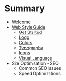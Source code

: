 # Summary

* [Welcome](README.md)
* [Web Style Guide](style_guide.md)
   * [Get Started](get_started.md)
   * [Logo](logo.md)
   * [Colors](colors.md)
   * [Typography](typography.md)
   * [Icons](icons.md)
   * [Visual Language](visual_language.md)
* [Site Optimisation - SEO](site_optimisation_seo.md)
   * Common SEO Issues
   * Speed Optimizations

